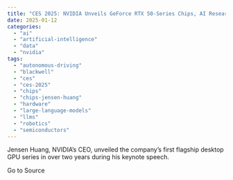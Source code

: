 ```yaml
---
title: "CES 2025: NVIDIA Unveils GeForce RTX 50-Series Chips, AI Research Supercomputers, and More"
date: 2025-01-12
categories: 
  - "ai"
  - "artificial-intelligence"
  - "data"
  - "nvidia"
tags: 
  - "autonomous-driving"
  - "blackwell"
  - "ces"
  - "ces-2025"
  - "chips"
  - "chips-jensen-huang"
  - "hardware"
  - "large-language-models"
  - "llms"
  - "robotics"
  - "semiconductors"
---
```


Jensen Huang, NVIDIA’s CEO, unveiled the company’s first flagship desktop GPU series in over two years during his keynote speech.

Go to Source
